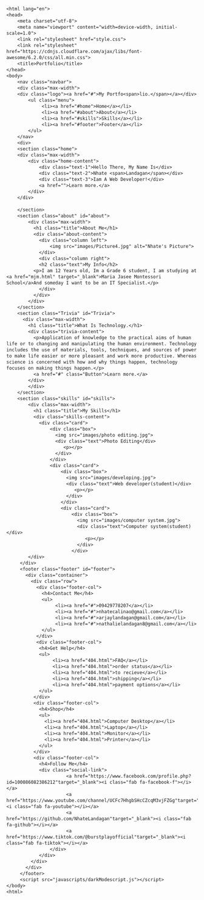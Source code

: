 <!DOCTYPE html>
    <html lang="en">
    <head>
        <meta charset="utf-8">
        <meta name="viewport" content="width=device-width, initial-scale=1.0">
        <link rel="stylesheet" href="style.css">
        <link rel="stylesheet" href="https://cdnjs.cloudflare.com/ajax/libs/font-awesome/6.2.0/css/all.min.css">
        <title>Portfolio</title>
    </head>
    <body>
        <nav class="navbar">
        <div class="max-width">
        <div class="logo"><a href="#">My Portfo<span>lio.</span></a></div>
            <ul class="menu">
                 <li><a href="#home">Home</a></li>
                 <li><a href="#about">About</a></li>
                 <li><a href="#skills">Skills</a></li>
                 <li><a href="#footer">Footer</a></li>
            </ul>
        </nav>
        <div>
        <section class="home">
        <div class="max-width">
            <div class="home-content">
                <div class="text-1">Hello There, My Name Is</div>
                <div class="text-2">Nhate <span>Landagan</span></div>
                <div class="text-3">Iam A Web Developer!</div>
                <a href="">Learn more.</a>
            </div>
        </div>

        </section>
        <section class="about" id="about">
            <div class="max-width">
              <h1 class="title">About Me</h1>
              <div class="about-content">
                <div class="column left">
                    <img src="images/Picture4.jpg" alt="Nhate's Picture">
                </div>
                <div class="column right">
                <h2 class="text">My Info</h2>
              <p>I am 12 Years old, Im a Grade 6 student, I am studying at <a href="mjm.html" target="_blank">Maria Jasee Montessori School</a>And someday I want to be an IT Specialist.</p>
                </div>
              </div>
            </div>
        </section>
        <section class="Trivia" id="Trivia">
          <div class="max-width">
            <h1 class="title">What Is Technology.</h1>
            <div class="trivia-content">
              <p>Application of knowledge to the practical aims of human life or to changing and manipulating the human environment. Technology includes the use of materials, tools, techniques, and sources of power to make life easier or more pleasant and work more productive. Whereas science is concerned with how and why things happen, technology focuses on making things happen.</p>
              <a href="#" class="Button">Learn more.</a>
            </div>
            </div>
        </section>
        <section class="skills" id="skills">
            <div class="max-width">
              <h1 class="title">My Skills</h1>
              <div class="skills-content">
                <div class="card">
                    <div class="box">
                      <img src="images/photo editing.jpg">
                      <div class="text">Photo Editing</div>
                         <p></p>
                      </div>
                    </div>
                    <div class="card">
                        <div class="box">
                          <img src="images/developing.jpg">
                          <div class="text">Web developer(student)</div>
                             <p></p>
                          </div>
                        </div>
                        <div class="card">
                            <div class="box">
                              <img src="images/computer system.jpg">
                              <div class="text">Computer system(student)</div>
                                 <p></p>
                              </div>
                            </div>
            </div>
         </div>
         <footer class="footer" id="footer">
           <div class="container">
             <div class="row">
               <div class="footer-col">
                 <h4>Contact Me</h4>
                 <ul>
                      <li><a href="#">09429778207</a></li>
                      <li><a href="#">nhatecalinao@gmail.com</a></li>
                      <li><a href="#">arjaylandagan@gmail.com</a></li>
                      <li><a href="#">nathalielandagan8@gmail.com</a></li>
                 </ul>
               </div>
               <div class="footer-col">
                <h4>Get Help</h4>
                <ul>
                     <li><a href="404.html">FAQ</a></li>
                     <li><a href="404.html">order status</a></li>
                     <li><a href="404.html">to recieve</a></li>
                     <li><a href="404.html">shipping</a></li>
                     <li><a href="404.html">payment options</a></li>
                </ul>
              </div>
              <div class="footer-col">
                <h4>Shop</h4>
                <ul>
                  <li><a href="404.html">Computer Desktop</a></li>
                  <li><a href="404.html">Laptop</a></li>
                  <li><a href="404.html">Monitor</a></li>
                  <li><a href="404.html">Printer</a></li>
                </ul>
              </div>
              <div class="footer-col">
                <h4>Follow Me</h4>
                <div class="social-link">
                          <a href="https://www.facebook.com/profile.php?id=100086082386212"target="_blank"><i class="fab fa-facebook-f"></i></a>
                          <a href="https://www.youtube.com/channel/UCFc7HhgbSHcCZcqM3vjFZGg"target="_blank"><i class="fab fa-youtube"></i></a>
                          <a href="https://github.com/NhateLandagan"target="_blank"><i class="fab fa-github"></i></a>
                          <a href="https://www.tiktok.com/@burstplayofficial"target="_blank"><i class="fab fa-tiktok"></i></a>
                    </div>
                </div>
             </div>
           </div>
         </footer>
         <script src="javascripts/darkModescript.js"></script>
    </body>
    <html>
